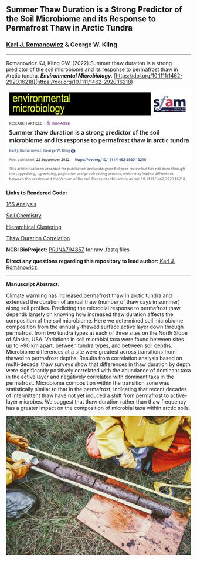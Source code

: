 ## Summer Thaw Duration is a Strong Predictor of the Soil Microbiome and its Response to Permafrost Thaw in Arctic Tundra

### [Karl J. Romanowicz](https://kromanowicz.github.io/) & George W. Kling
_____________________________________

Romanowicz KJ, Kling GW. (2022) Summer thaw duration is a strong predictor of the soil microbiome and its response to permafrost thaw in Arctic tundra. ***Environmental Microbiology***. [https://doi.org/10.1111/1462-2920.16218](https://doi.org/10.1111/1462-2920.16218)

![ ](Data/Images/EnvMicro22.png)

**Links to Rendered Code:** 

[16S Analysis](https://rpubs.com/kjromano/AnnualThaw_16S_SILVA_Analysis)

[Soil Chemistry](https://rpubs.com/kjromano/AnnualThaw_SOIL_Analysis)

[Hierarchical Clustering](https://rpubs.com/kjromano/AnnualThaw_CLUSTER_SILVA_Analysis)

[Thaw Duration Correlation](https://rpubs.com/kjromano/AnnualThaw_CORR_SILVA_Analysis)

**NCBI BioProject:** [PRJNA794857](https://www.ncbi.nlm.nih.gov/bioproject/?term=PRJNA794857) for raw .fastq files

**Direct any questions regarding this repository to lead author:** [Karl J. Romanowicz](mailto:kjromano@umich.edu).
_____________________________________

**Manuscript Abstract:**

Climate warming has increased permafrost thaw in arctic tundra and extended the duration of annual thaw (number of thaw days in summer) along soil profiles. Predicting the microbial response to permafrost thaw depends largely on knowing how increased thaw duration affects the composition of the soil microbiome. Here we determined soil microbiome composition from the annually-thawed surface active layer down through permafrost from two tundra types at each of three sites on the North Slope of Alaska, USA. Variations in soil microbial taxa were found between sites up to ~90 km apart, between tundra types, and between soil depths.  Microbiome differences at a site were greatest across transitions from thawed to permafrost depths. Results from correlation analysis based on multi-decadal thaw surveys show that differences in thaw duration by depth were significantly positively correlated with the abundance of dominant taxa in the active layer and negatively correlated with dominant taxa in the permafrost. Microbiome composition within the transition zone was statistically similar to that in the permafrost, indicating that recent decades of intermittent thaw have not yet induced a shift from permafrost to active-layer microbes. We suggest that thaw duration rather than thaw frequency has a greater impact on the composition of microbial taxa within arctic soils.

![ ](Data/Images/SoilCore.jpg)
